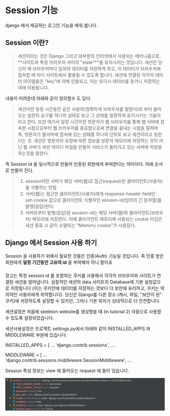 # Session 기능

django 에서 제공하는 로그인 기능을 배워 봅니다. 

## Session 이란? 
> 세션이라는 것은 Django 그리고 대부분의 인터넷에서 사용되는 메카니즘으로, **사이트와 특정 브라우저 사이의 "state"**를 유지시키는 것입니다. 
세션은 당신이 매 브라우저마다 임의의 데이터를 저장하게 하고, 이 데이터가 브라우저에 접속할 때 마다 사이트에서 활용될 수 있도록 합니다. 
세션에 연결된 각각의 데이터 아이템들은 "key"에 의해 인용되고, 이는 또다시 데이터를 찾거나 저장하는 데에 이용됩니다.

내용이 어려운데 아래와 같이 정의할수 도 있다. 

> 세션이란 일정 시간동안 같은 사용자(정확하게 브라우저를 말한다)로 부터 들어오는
일련의 요구를 하나의 상태로 보고 그 상태를 일정하게 유지시키는 기술이라고 한다.
또한 여기서 일정 시간이란 방문자가 웹 브라우저를 통해 웹 서버에 접속한 시점으로부터 웹 브라우저를 종료함으로써 연결을 끝내는 시점을 말하며
즉, 방문자가 웹서버에 접속해 있는 상태를 하나의 단위로 보고 세션이라고 칭한다는 것.
> 세션은 방문자의 요청에 따른 정보를 방문자 메모리에 저장하는 것이 아닌 웹 서버가 세션 아이디 파일을 만들어 서비스가 돌아가고 있는 서버에 저장을 하는것을 말한다.

즉 Session id 을 일시적으로 만들어 인증된 회원에게 부여한다는 의미이다.
아래 순서로 만들어 진다.  

> 1) session이란 서버가 해당 서버(웹)로 접근(request)한 클라이언트(사용자)를 식별하는 방법
> 2) 서버(웹)는 접근한 클라이언트(사용자)에게 response-header field인 set-cookie 값으로 클라이언트 식별자인 session-id(임의의 긴 문자열)를 발행(응답)한다.
> 3) 서버로부터 발행(응답)된 session-id는 해당 서버(웹)와 클라이언트(브라우저) 메모리에 저장된다. 이때 클라이언트 메모리에 사용되는 cookie 타입은 세션 종료 시 같이 소멸되는 "Memory cookie"가 사용된다.

## Django 에서 Session 사용 하기
Session 을 사용하기 위해서 필요한 것들은 인증(Auth) 기능일 것입니다. 
즉 인증 받은 회원에게 **일정 기간동안 고유의 id** 을 부여해야 하니 말이죠 

### 
장고는 특정 session id 를 포함하는 쿠키를 사용해서 각각의 브라우저와 사이트가 연결된 세션을 알아냅니다. 
실질적인 세션의 data 사이트의 Database에 기본 설정값으로 저장됩니다 
(이는 쿠키안에 데이터를 저장하는 것보다 더 보안에 유리하고, 쿠키는 악의적인 사용자에게 취약합니다).
 당신은 Django를 다른 장소 (캐시, 파일, "보안이 된" 쿠키)에 저장하도록 설정할 수 있지만, 그러나 기본 위치가 상대적으로 더 안전합니다.
 
 세션설정은 처음에 skeleton website를 생성했을 때 (in tutorial 2) 자동으로 사용할 수 있도록 설정되었습니다. 

세션사용설정은 프로젝트 settings.py에서 아래와 같이 INSTALLED_APPS 와 MIDDLEWARE 부분에 있습니다.

INSTALLED_APPS = [
    ...
    'django.contrib.sessions',
    ....

MIDDLEWARE = [
    ...
    'django.contrib.sessions.middleware.SessionMiddleware',
    ....
    
    
Session 특성 정보는 view 에 들어오는 request 에 들어 있습니다.  

![pic1.png](./pic/pic1.png)

